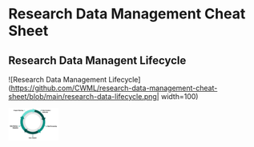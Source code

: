 # Research Data Management Cheat Sheet

## Research Data Managent Lifecycle 
![Research Data Management Lifecycle](https://github.com/CWML/research-data-management-cheat-sheet/blob/main/research-data-lifecycle.png| width=100)

<img src="https://github.com/CWML/research-data-management-cheat-sheet/blob/main/research-data-lifecycle.png" alt="alt text" width="100">
